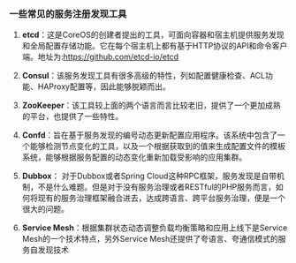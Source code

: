 ### 一些常见的服务注册发现工具
1. **etcd**：这是CoreOS的创建者提出的工具，可面向容器和宿主机提供服务发现和全局配置存储功能。它在每个宿主机上都有基于HTTP协议的API和命令客户端。地址为:https://github.com/etcd-io/etcd

2. **Consul**：该服务发现工具有很多高级的特性，列如配置健康检查、ACL功能、HAProxy配置等，因此能够脱颖而出。

3. **ZooKeeper**：该工具较上面的两个语言而言比较老旧，提供了一个更加成熟的平台，也提供了一些特性。

4. **Confd**：旨在基于服务发现的编号动态更新配置应用程序。该系统中包含了一个能够检测节点变化的工具，以及一个根据获取到的值来生成配置文件的模板系统，能够根据服务配置的动态变化重新加载受影响的应用集群。

5. **Dubbox**： 对于Dubbox或者Spring Cloud这种RPC框架，服务发现是自带机制，不是什么难题。但是对于没有服务治理或者RESTful的PHP服务而言，如何将现有的服务治理框架融合进去，达成跨语言、跨平台服务治理，便是一个很大的问题。

6. **Service Mesh**：根据集群状态动态调整负载均衡策略和应用上线下是Service Mesh的一个技术特点，另外Service Mesh还提供了夸语言、夸通信模式的服务自发现技术
